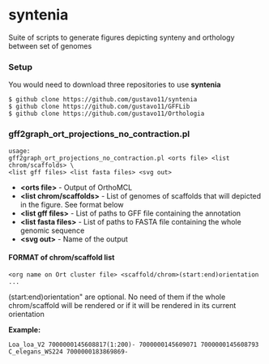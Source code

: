 # syntenia
Suite of scripts to generate figures depicting synteny and orthology between set of genomes


### Setup
You would need to download three repositories to use **syntenia**

```
$ github clone https://github.com/gustavo11/syntenia
$ github clone https://github.com/gustavo11/GFFLib
$ github clone https://github.com/gustavo11/Orthologia
```

### **gff2graph_ort_projections_no_contraction.pl**
```
usage:
gff2graph_ort_projections_no_contraction.pl <orts file> <list chrom/scaffolds> \
<list gff files> <list fasta files> <svg out>
```

* **\<orts file\>** -  Output of OrthoMCL
* **\<list chrom/scaffolds\>** - List of genomes of scaffolds that will depicted in the figure. See format below
* **\<list gff files\>** - List of paths to GFF file containing the annotation
* **\<list fasta files\>** - List of paths to FASTA file containing the whole genomic sequence
* **\<svg out\>** - Name of the output


#### FORMAT of chrom/scaffold list
```
<org name on Ort cluster file> <scaffold/chrom>(start:end)orientation ...
```
(start:end)orientation" are optional. No need of them if the whole chrom/scaffold will be rendered or if it will be rendered in its current orientation

**Example:**
```
Loa_loa_V2 7000000145608817(1:200)- 7000000145609071 7000000145608793
C_elegans_WS224 7000000183869869-
```


